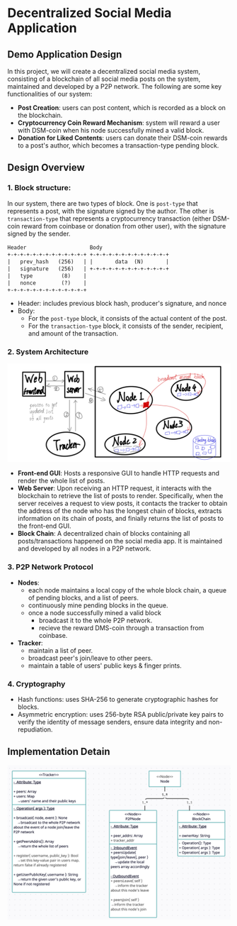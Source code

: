 # Decentralized Social Media Application

## Demo Application Design
In this project, we will create a decentralized social media system, consisting of a blockchain of all social media posts on the system, maintained and developed by a P2P network. The following are some key functionalities of our system:
- **Post Creation**: users can post content, which is recorded as a block on the blockchain.
- **Cryptocurrency Coin Reward Mechanism**: system will reward a user with DSM-coin when his node successfully mined a valid block.
- **Donation for Liked Contents**: users can donate their DSM-coin rewards to a post's author, which becomes a transaction-type pending block.

## Design Overview
### 1. Block structure: 
In our system, there are two types of block. One is `post-type` that represents a post, with the signature signed by the author. The other is `transaction-type` that represents a cryptocurrency transaction (either DSM-coin reward from coinbase or donation from other user), with the signature signed by the sender.
```
Header                    Body
+-+-+-+-+-+-+-+-+-+-+-+-+ +-+-+-+-+-+-+-+-+-+-+-+-+
|   prev_hash   (256)   | |       data  (N)       |
|   signature   (256)   | +-+-+-+-+-+-+-+-+-+-+-+-+
|   type         (8)    |
|   nonce        (?)    |
+-+-+-+-+-+-+-+-+-+-+-+-+
```
- Header: includes previous block hash, producer's signature, and nonce
- Body: 
    - For the `post-type` block, it consists of the actual content of the post.
    - For the `transaction-type` block, it consists of the sender, recipient, and amount of the transaction.

### 2. System Architecture
![](assets/arch.jpeg)
- **Front-end GUI**: Hosts a responsive GUI to handle HTTP requests and render the whole list of posts.
- **Web Server**: Upon receiving an HTTP request, it interacts with the blockchain to retrieve the list of posts to render. Specifically, when the server receives a request to view posts, it contacts the tracker to obtain the address of the node who has the longest chain of blocks, extracts information on its chain of posts, and finially returns the list of posts to the front-end GUI.
- **Block Chain**: A decentralized chain of blocks containing all posts/transactions happened on the social media app. It is maintained and developed by all nodes in a P2P network.

### 3. P2P Network Protocol
- **Nodes**:
    - each node maintains a local copy of the whole block chain, a queue of pending blocks, and a list of peers.
    - continuously mine pending blocks in the queue.
    - once a node successfully mined a valid block
        - broadcast it to the whole P2P network.
        - recieve the reward DMS-coin through a transaction from coinbase.
- **Tracker**:
    - maintain a list of peer.
    - broadcast peer's join/leave to other peers.
    - maintain a table of users' public keys & finger prints.

### 4. Cryptography
- Hash functions: uses SHA-256 to generate cryptographic hashes for blocks.
- Asymmetric encryption: uses 256-byte RSA public/private key pairs to verify the identity of message senders, ensure data integrity and non-repudiation.

## Implementation Detain
![](assets/UML.png)
